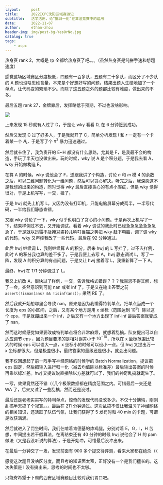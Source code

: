 ```yaml
---
layout:     post
title:      2022ICPC沈阳区域赛游记
subtitle:   活学活用，论“批归一化”在算法竞赛中的运用
date:       2022-11-07
author:     ethan-zhou
header-img: img/post-bg-YesOrNo.jpg
catalog: true
tags:
    - xcpc
---
```


热身赛 rank 2，大概是 rp 全都给热身赛了吧。。。（虽然热身赛是纯拼手速和想题速度）

感觉这场区域赛区分度极低，四题有一百多队，五题有二十多队，而区分了不少队的 A 题也没啥思维含量，本来是个好想好写的问题，结果出题人生硬地加了一个单点，让代码变的繁琐不少。而除了这五题之外的题都比较有难度，做出来的不多。

最后五题 rank 27，金牌靠后，发挥略低于预期，不过也没啥影响。

[![](https://pic1.imgdb.cn/item/6368c74216f2c2beb1005182.jpg)](https://pic1.imgdb.cn/item/6368c74216f2c2beb1005182.jpg)

上来发现 15 秒就有人过了 D，于是让 wky 看看 D, 在 6 分钟签到成功。

然后又发现 C 过了好多人，于是我就开了 C，简单分析发现 $l$ 和 $r$ 一定有一个卡着某一个 $A_i$，于是写了个 $n^2$ 暴力迅速通过。

然后就卡住了，我负责开的 E~H 都没有什么思路，尤其是 F，是我最不会的构造，手玩了半天也没做出来。玩的时候，wky 说 A 是个积分题，于是我去看 A，wky 开始做构造 F。

在算 A 的时候，wky 说他会了 F，遂跟我讲了个构造，讨论 $n$ 和 $m$ 模 $4$ 的余数之后，可以二维问题转化为一维问题，然后可以贪心解决。听完之后，我深感这不是我想的出来的构造，同时觉得 wky 最后直接贪心的有点小瑕疵，但是 wky 觉得很对，于是上机写写，一交，挂了。

于是 hwj 就先上机写 L，又因为没有打印机，只能电脑屏幕分成两半，一半写代码，一半给我们静态查错。

又跟 wky 讨论了一下，wky 似乎也明白了贪心的小问题。于是再次上机写了一下，结果样例过不去，又开始调试。看着 wky 调试的我此时已经急急急急急急急急了，于是就~~以迅雷不及掩耳盗铃儿响叮当猫之势把 wky 赶下电脑~~，调了调 wky 的代码，wky 又声控我改了一些代码，最后在 92 分钟通过。

此后 hwj 继续调 L，我则继续算 A 的积分。后来 hwj 的 L 写挂了，过不去样例，此时 A 的积分我也算的差不多了。于是我便上去写 A，hwj 静态调试 L，写了一阵，发现 A 的积分算的有点问题，于是又让 hwj 接着写 L，我重新算了一下 A。

最终，hwj 在 171 分钟调过了 L。

我又上机改 A，很快过了样例，一交，告诉我格式错误？？？我百思不得其解，想了一会，突然意识到可能 nan 或者 inf 了，于是又在输出答案之前 `assert(!isnan(ans) && !isinf(ans));` 果然 RE 了。

然后我就开始想哪里会导致 nan。原来是因为我懒得特判单点，把单点当成一个长度为 eps 的小区间，之后，又有某个地方是用 x 坐标（范围达到 $10^9$）除以这个 eps，于是就蹦出来一个 inf，之后又有一个地方出现了 inf-inf 最后答案就变成了 nan。

然而这时候感觉如果要改成特判单点将会非常麻烦，就想着乱搞。队友提出可以自适应调节 eps ，因为题目要求的是相对误差小于 $10^{-10}$，所以在 x 坐标范围比较大的时候 eps 可以设大一点，x 坐标小的时候可以设小一点。但 hwj 又提出万一 x 坐标都很大，但是极差很小，最终答案的量级还是很小，就会出问题。

我不仅回想起了前一阵手写神经网络的时候学的 Batch Normalization，提议把 eps 固定，然后把输入进行归一化（减去均值除以标准差）最后输出答案的时候再乘以标准差。hwj 又提议说直接除以方差就可以了，我们的神奇乱搞就诞生了。

一写，效果竟然还不错（（几个极限数据都在精度范围之内。可惜最后一交还是 WA 了，后来又试了一些乱搞，然而还是没过。

最后还是老老实实写的特判单点，惊奇的发现代码没改多少。不仅十分懊悔，刚刚乱搞半天搞了个寂寞。。。最后在 211 分钟通过。这次乱搞不仅让我温习了神经网络的相关知识，还活跃了队伍气氛，让我们获得了 5 发罚时和 40 min 的卡题，可谓是收获满满。

然后就进入了罚坐时间，我们仨啃着肯德基的炸鸡腿，分别对着 E，G，I，H 苦想，中间提出若干假算法。在离结束还有 40 分钟的时候 hwj 说他会了 H 的 pam 做法（又是我没听说的算法），于是开始冲，可惜最后没冲出来。

在最后一分钟交了一发，发现前面有 900 多个提交待评测，看来大家都在绝杀（（

感觉这次题目没啥区分度，而且考的知识面太窄，正好没有一个是我们擅长的。这次失策是 I 没有搞出来，思考的时间也不太够。

只能寄希望于下周的西安区域赛题目比较对我们胃口吧。

